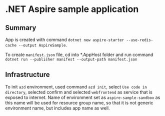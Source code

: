 # .NET Aspire sample application

## Summary

App is created with command `dotnet new aspire-starter --use-redis-cache --output AspireSample`.

To create `manifest.json` file, cd into *.AppHost folder and run command `dotnet run --publisher manifest --output-path manifest.json`

## Infrastructure

To init `azd` environment, used command `azd init`, select `Use code in directory`, selected confirm and selected `webfrontend` as service that is exposed to internet. Name of environment set as `aspire-sample-sandbox` as this name will be used for resource group name, so that it is not generic environment name, but includes app name as well.

